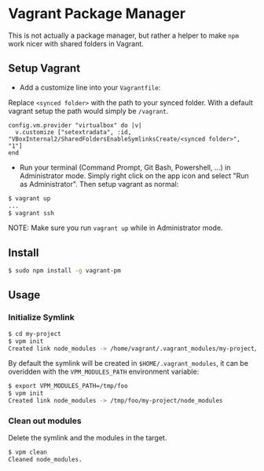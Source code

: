 # Vagrant Package Manager

This is not actually a package manager, but rather a helper to make `npm` work
nicer with shared folders in Vagrant.

## Setup Vagrant

+ Add a customize line into your `Vagrantfile`:

Replace `<synced folder>` with the path to your synced folder. With a default
vagrant setup the path would simply be `/vagrant`.

```hcl
config.vm.provider "virtualbox" do |v|
  v.customize ["setextradata", :id, "VBoxInternal2/SharedFoldersEnableSymlinksCreate/<synced folder>", "1"]
end
```

+ Run your terminal (Command Prompt, Git Bash, Powershell, ...) in Administrator mode.
Simply right click on the app icon and select "Run as Administrator". Then setup
vagrant as normal:

```bash
$ vagrant up
...
$ vagrant ssh
```

NOTE: Make sure you run `vagrant up` while in Administrator mode.

## Install

```bash
$ sudo npm install -g vagrant-pm
```

## Usage

### Initialize Symlink

```bash
$ cd my-project
$ vpm init
Created link node_modules -> /home/vagrant/.vagrant_modules/my-project/node_modules
```

By default the symlink will be created in `$HOME/.vagrant_modules`, it can be
overidden with the `VPM_MODULES_PATH` environment variable:

```bash
$ export VPM_MODULES_PATH=/tmp/foo
$ vpm init
Created link node_modules -> /tmp/foo/my-project/node_modules
```

### Clean out modules

Delete the symlink and the modules in the target.

```bash
$ vpm clean
Cleaned node_modules.
```

